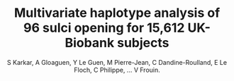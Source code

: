 ---
author: S Karkar, A Gloaguen, Y Le Guen, M Pierre-Jean, C Dandine-Roulland, E Le Floch, C Philippe, ... V Frouin.
title: Multivariate haplotype analysis of 96 sulci opening for 15,612 UK-Biobank subjects
year: 2019
type: inproceedings
booktitle: ISBI 2019 - Proceedings of the IEEE International Symposium on Biomedical Imaging
team: yes
---